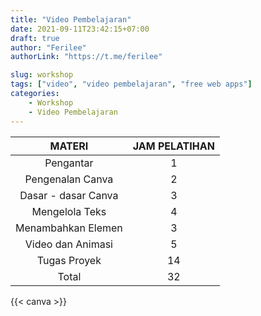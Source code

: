 ```yaml
---
title: "Video Pembelajaran"
date: 2021-09-11T23:42:15+07:00
draft: true
author: "Ferilee"
authorLink: "https://t.me/ferilee"

slug: workshop
tags: ["video", "video pembelajaran", "free web apps"]
categories:
    - Workshop
    - Video Pembelajaran
---
```

| MATERI | JAM PELATIHAN |
| :------: | :-----------: |
| Pengantar | 1 |
| Pengenalan Canva | 2 |
| Dasar - dasar Canva | 3 |
| Mengelola Teks | 4 |
| Menambahkan Elemen | 3 |
| Video dan Animasi | 5 |
| Tugas Proyek | 14 |
| Total | 32 |


{{< canva >}}

